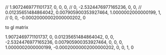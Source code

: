 // 1.9072469771101737,  0,                    0,                       0,
// 0,                   -2.5324476977165236,  0,                       0,
// 0.01235651484864042, 0.007905900353927464, 1.0000002000000199,      1,
// 0,                   0,                    -0.00020000002000000202, 0

to gl matrix

1.9072469771101737,  0,                   0.01235651484864042,  0,
0,                   -2.5324476977165236, 0.007905900353927464, 0,
0,                   0,                   1.0000002000000199,   -0.00020000002000000202,
0,                   0,                   1,                    0

